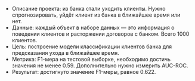 * Описание проекта: из банка стали уходить клиенты. Нужно спрогнозировать, уйдёт клиент из банка в ближайшее время или нет.
* Данные: каждый объект в наборе данных — это информация о поведении клиентов и расторжении договоров с банком. Всего 1000 клиентов.
* Цель: построение модели классификации клиентов банка для предсказания ухода в ближайшее время.
* Метрика: F1-мера на тестовой выборке, необходимо достичь значения не менее 0.59. Дополнительно нужно измерить AUC-ROC.
* Результат: достигнуто значение F1-меры, равное 0.622.

